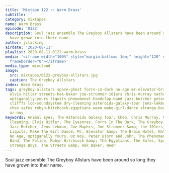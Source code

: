 ```yaml
---
title: 'Mixtape 122 :: Warm Brass'
subtitle: ''
category: mixtapes
name: Warm Brass
episode: '0122'
description: Soul jazz ensemble The Greyboy Allstars have been around so long they
  have grown into their name.
author: jclacking
airdate: '2020-08-11'
playlist: 2020-08-11-0122-warm-brass
media: '<iframe width="100%" style="margin-bottom: 1em;" height="120" src="https://www.mixcloud.com/widget/iframe/?feed=%2Fthe-lacking-org%2Fnpszgp-122-warm-brass%2F&hide_artwork=1&hide_cover=1&light=1"
  frameborder="0"></iframe>'
media_type: mixcloud
image:
  src: mixtapes/0122-greyboy-allstars.jpg
  caption: The Greyboy Allstars
index: Warm Brass
tags: greyboy-allstars space-ghost forro-in-dark no-age mr-elevator-brain-hotel animal-eyes
  elvis-hitler streets-hak-baker joe-strummer-101ers chris-murray nathaniel-rateliff
  optiganally-yours liquits phenomenal-handclap-band jazz-butcher peter-bjorn-john
  clifffs lcd-soundsystem dry-cleaning asteroids-galaxy-tour jens-lekman eyesores
  cheo safes robyn-hitchcock-egyptians ween make-girl-dance strange-boys police joe-maphis
  oz-noy
keywords: Animal Eyes, The Asteroids Galaxy Tour, Cheo, Chris Murray, Clifffs, Dry
  Cleaning, Elvis Hitler, The Eyesores, Forro In The Dark, The Greyboy Allstars, The
  Jazz Butcher, Jens Lekman, Joe Maphis, Joe Strummer &amp; the 101ers, LCD Soundsystem,
  Liquits, Make The Girl Dance, Mr. Elevator &amp; The Brain Hotel, Nathaniel Rateliff,
  No Age, Optiganally Yours, Oz Noy, Peter Bjorn and John, The Phenomenal Handclap
  Band, The Police, Robyn Hitchcock &amp; The Egyptians, The Safes, Space Ghost, The
  Strange Boys, The Streets &amp; Hak Baker, Ween
---
```

Soul jazz ensemble The Greyboy Allstars have been around so long they have grown into their name.
